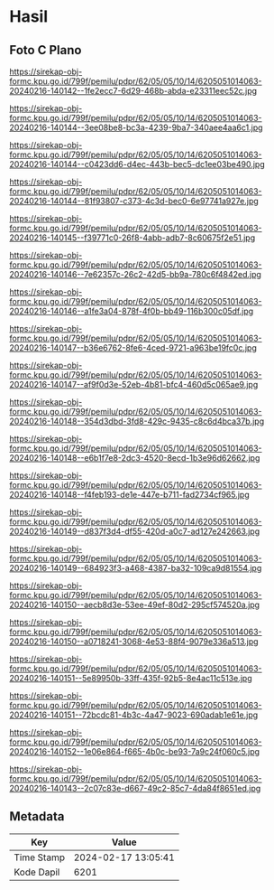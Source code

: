# Hasil

## Foto C Plano

https://sirekap-obj-formc.kpu.go.id/799f/pemilu/pdpr/62/05/05/10/14/6205051014063-20240216-140142--1fe2ecc7-6d29-468b-abda-e23311eec52c.jpg

https://sirekap-obj-formc.kpu.go.id/799f/pemilu/pdpr/62/05/05/10/14/6205051014063-20240216-140144--3ee08be8-bc3a-4239-9ba7-340aee4aa6c1.jpg

https://sirekap-obj-formc.kpu.go.id/799f/pemilu/pdpr/62/05/05/10/14/6205051014063-20240216-140144--c0423dd6-d4ec-443b-bec5-dc1ee03be490.jpg

https://sirekap-obj-formc.kpu.go.id/799f/pemilu/pdpr/62/05/05/10/14/6205051014063-20240216-140144--81f93807-c373-4c3d-bec0-6e97741a927e.jpg

https://sirekap-obj-formc.kpu.go.id/799f/pemilu/pdpr/62/05/05/10/14/6205051014063-20240216-140145--f39771c0-26f8-4abb-adb7-8c60675f2e51.jpg

https://sirekap-obj-formc.kpu.go.id/799f/pemilu/pdpr/62/05/05/10/14/6205051014063-20240216-140146--7e62357c-26c2-42d5-bb9a-780c6f4842ed.jpg

https://sirekap-obj-formc.kpu.go.id/799f/pemilu/pdpr/62/05/05/10/14/6205051014063-20240216-140146--a1fe3a04-878f-4f0b-bb49-116b300c05df.jpg

https://sirekap-obj-formc.kpu.go.id/799f/pemilu/pdpr/62/05/05/10/14/6205051014063-20240216-140147--b36e6762-8fe6-4ced-9721-a963be19fc0c.jpg

https://sirekap-obj-formc.kpu.go.id/799f/pemilu/pdpr/62/05/05/10/14/6205051014063-20240216-140147--af9f0d3e-52eb-4b81-bfc4-460d5c065ae9.jpg

https://sirekap-obj-formc.kpu.go.id/799f/pemilu/pdpr/62/05/05/10/14/6205051014063-20240216-140148--354d3dbd-3fd8-429c-9435-c8c6d4bca37b.jpg

https://sirekap-obj-formc.kpu.go.id/799f/pemilu/pdpr/62/05/05/10/14/6205051014063-20240216-140148--e6b1f7e8-2dc3-4520-8ecd-1b3e96d62662.jpg

https://sirekap-obj-formc.kpu.go.id/799f/pemilu/pdpr/62/05/05/10/14/6205051014063-20240216-140148--f4feb193-de1e-447e-b711-fad2734cf965.jpg

https://sirekap-obj-formc.kpu.go.id/799f/pemilu/pdpr/62/05/05/10/14/6205051014063-20240216-140149--d837f3d4-df55-420d-a0c7-ad127e242663.jpg

https://sirekap-obj-formc.kpu.go.id/799f/pemilu/pdpr/62/05/05/10/14/6205051014063-20240216-140149--684923f3-a468-4387-ba32-109ca9d81554.jpg

https://sirekap-obj-formc.kpu.go.id/799f/pemilu/pdpr/62/05/05/10/14/6205051014063-20240216-140150--aecb8d3e-53ee-49ef-80d2-295cf574520a.jpg

https://sirekap-obj-formc.kpu.go.id/799f/pemilu/pdpr/62/05/05/10/14/6205051014063-20240216-140150--a0718241-3068-4e53-88f4-9079e336a513.jpg

https://sirekap-obj-formc.kpu.go.id/799f/pemilu/pdpr/62/05/05/10/14/6205051014063-20240216-140151--5e89950b-33ff-435f-92b5-8e4ac11c513e.jpg

https://sirekap-obj-formc.kpu.go.id/799f/pemilu/pdpr/62/05/05/10/14/6205051014063-20240216-140151--72bcdc81-4b3c-4a47-9023-690adab1e61e.jpg

https://sirekap-obj-formc.kpu.go.id/799f/pemilu/pdpr/62/05/05/10/14/6205051014063-20240216-140152--1e06e864-f665-4b0c-be93-7a9c24f060c5.jpg

https://sirekap-obj-formc.kpu.go.id/799f/pemilu/pdpr/62/05/05/10/14/6205051014063-20240216-140143--2c07c83e-d667-49c2-85c7-4da84f8651ed.jpg


## Metadata

| Key        | Value               |
| ---------- | ------------------- |
| Time Stamp | 2024-02-17 13:05:41 |
| Kode Dapil | 6201                |



